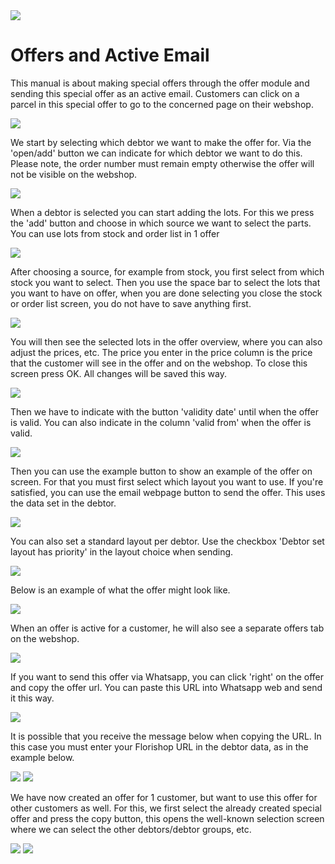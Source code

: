 <img src="../../fslogo.png"/>

# **Offers and Active Email**

This manual is about making special offers through the offer module and sending this special offer as an active email. Customers can click on a parcel in this special offer to go to the concerned page on their webshop.

<img src=".Manual Active Email\pic1.png" />

We start by selecting which debtor we want to make the offer for. Via the 'open/add' button we can indicate for which debtor we want to do this. Please note, the order number must remain empty otherwise the offer will not be visible on the webshop.

<img src=".Manual Active Email\pic2.png" />

When a debtor is selected you can start adding the lots. For this we press the 'add' button and choose in which source we want to select the parts. You can use lots from stock and order list in 1 offer

<img src=".Manual Active Email\pic3.png" />

After choosing a source, for example from stock, you first select from which stock you want to select. Then you use the space bar to select the lots that you want to have on offer, when you are done selecting you close the stock or order list screen, you do not have to save anything first.

<img src=".Manual Active Email\pic4.png" />

You will then see the selected lots in the offer overview, where you can also adjust the prices, etc. The price you enter in the price column is the price that the customer will see in the offer and on the webshop. To close this screen press OK. All changes will be saved this way.

<img src=".Manual Active Email\pic5.png" />

Then we have to indicate with the button 'validity date' until when the offer is valid. You can also indicate in the column 'valid from' when the offer is valid.

<img src=".Manual Active Email\pic6.png" />

Then you can use the example button to show an example of the offer on screen. For that you must first select which layout you want to use. If you're satisfied, you can use the email webpage button to send the offer. This uses the data set in the debtor.

<img src=".Manual Active Email\pic7.png" />

You can also set a standard layout per debtor. Use the checkbox 'Debtor set layout has priority' in the layout choice when sending.

<img src=".Manual Active Email\pic8.png" />

Below is an example of what the offer might look like.

<img src=".Manual Active Email\pic9.png" />

When an offer is active for a customer, he will also see a separate offers tab on the webshop.

<img src=".Manual Active Email\pic10.png" />

If you want to send this offer via Whatsapp, you can click 'right' on the offer and copy the offer url. You can paste this URL into Whatsapp web and send it this way.

<img src=".Manual Active Email\pic11.png" />

It is possible that you receive the message below when copying the URL. In this case you must enter your Florishop URL in the debtor data, as in the example below.

<img src=".Manual Active Email\pic12.png" />

<img src=".Manual Active Email\pic13.png" />

We have now created an offer for 1 customer, but want to use this offer for other customers as well. For this, we first select the already created special offer and press the copy button, this opens the well-known selection screen where we can select the other debtors/debtor groups, etc.

<img src=".Manual Active Email\pic14.png" />

<img src=".Manual Active Email\pic15.png" />
